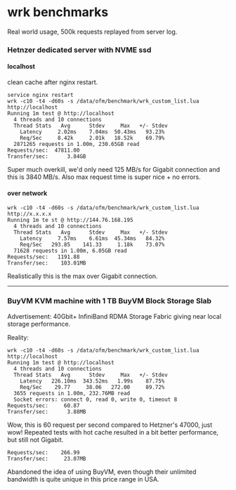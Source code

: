 # wrk benchmarks

Real world usage, 500k requests replayed from server log.

### Hetnzer dedicated server with NVME ssd

#### localhost

clean cache after nginx restart.

```
service nginx restart
wrk -c10 -t4 -d60s -s /data/ofm/benchmark/wrk_custom_list.lua http://localhost
Running 1m test @ http://localhost
  4 threads and 10 connections
  Thread Stats   Avg      Stdev     Max   +/- Stdev
    Latency     2.02ms    7.04ms  50.43ms   93.23%
    Req/Sec     8.42k     2.01k   18.52k    69.79%
  2871265 requests in 1.00m, 230.65GB read
Requests/sec:  47811.00
Transfer/sec:      3.84GB
```

Super much overkill, we'd only need 125 MB/s for Gigabit connection and this is 3840 MB/s.
Also max request time is super nice + no errors.

#### over network

```
wrk -c10 -t4 -d60s -s /data/ofm/benchmark/wrk_custom_list.lua http://x.x.x.x
Running 1m te st @ http://144.76.168.195
  4 threads and 10 connections
  Thread Stats   Avg      Stdev     Max   +/- Stdev
    Latency     7.57ms    6.61ms  45.34ms   84.32%
    Req/Sec   293.85    141.33     1.18k    73.07%
  71628 requests in 1.00m, 6.05GB read
Requests/sec:   1191.88
Transfer/sec:    103.01MB
```

Realistically this is the max over Gigabit connection.

---

### BuyVM KVM machine with 1 TB BuyVM Block Storage Slab

Advertisement: 40Gbit+ InfiniBand RDMA Storage Fabric giving near local storage performance.

Reality:

```
wrk -c10 -t4 -d60s -s /data/ofm/benchmark/wrk_custom_list.lua http://localhost
Running 1m test @ http://localhost
  4 threads and 10 connections
  Thread Stats   Avg      Stdev     Max   +/- Stdev
    Latency   226.10ms  343.52ms   1.99s    87.75%
    Req/Sec    29.77     38.06   272.00     89.72%
  3655 requests in 1.00m, 232.76MB read
  Socket errors: connect 0, read 0, write 0, timeout 8
Requests/sec:     60.87
Transfer/sec:      3.88MB
```

Wow, this is 60 request per second compared to Hetzner's 47000, just wow! Repeated tests with hot cache resulted in a bit better performance, but still not Gigabit.

```
Requests/sec:    266.99
Transfer/sec:     23.07MB
```

Abandoned the idea of using BuyVM, even though their unlimited bandwidth is quite unique in this price range in USA.
